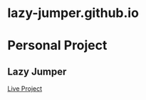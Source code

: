 # lazy-jumper.github.io

# Personal Project

## Lazy Jumper


[Live Project](https://pranjal-dew.github.io/lazy-jumper/)
